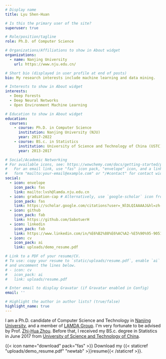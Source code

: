 ```yaml
---
# Display name
title: Lyu Shen-Huan 

# Is this the primary user of the site?
superuser: true

# Role/position/tagline
role: Ph.D. of Computer Science

# Organizations/Affiliations to show in About widget
organizations:
  - name: Nanjing University
    url: https://www.nju.edu.cn/

# Short bio (displayed in user profile at end of posts)
bio: My research interests include machine learning and data mining.

# Interests to show in About widget
interests:
  - Deep Forests
  - Deep Neural Networks
  - Open Environment Machine Learning

# Education to show in About widget
education:
  courses:
    - course: Ph.D. in Computer Science
      institution: Nanjing University (NJU)
      year: 2017-2022
    - course: BS.c. in Statistics
      institution: University of Science and Technology of China (USTC)
      year: 2013-2017

# Social/Academic Networking
# For available icons, see: https://wowchemy.com/docs/getting-started/page-builder/#icons
#   For an email link, use "fas" icon pack, "envelope" icon, and a link in the
#   form "mailto:your-email@example.com" or "/#contact" for contact widget.
social:
  - icon: envelope
    icon_pack: fas
    link: mailto:lvsh@lamda.nju.edu.cn
  - icon: graduation-cap # Alternatively, use `google-scholar` icon from `ai` icon pack
    icon_pack: fas
    link: https://scholar.google.com/citations?user=_NlDLQIAAAAJ&hl=zh-CN
  - icon: github
    icon_pack: fab
    link: https://github.com/SabotuerH
  - icon: linkedin
    icon_pack: fab
    link: https://www.linkedin.com/in/%E6%B2%88%E6%AC%A2-%E5%90%95-90519419a/
  - icon: cv
    icon_pack: ai
    link: uploads/demo_resume.pdf

# Link to a PDF of your resume/CV.
# To use: copy your resume to `static/uploads/resume.pdf`, enable `ai` icons in `params.toml`,
# and uncomment the lines below.
# - icon: cv
#   icon_pack: ai
#   link: uploads/resume.pdf

# Enter email to display Gravatar (if Gravatar enabled in Config)
email: ''

# Highlight the author in author lists? (true/false)
highlight_name: true
---
```


I am a Ph.D. candidate of Computer Science and Technology in [Nanjing University](https://www.nju.edu.cn/main.htm), and a member of [LAMDA Group](http://www.lamda.nju.edu.cn/CH.MainPage.ashx). I'm very fortunate to be advised by Prof. [Zhi-Hua Zhou](https://cs.nju.edu.cn/zhouzh/index.htm). Before that, I received my BS.c. degree in Statistics in June 2017 from [University of Science and Technology of China](https://www.ustc.edu.cn/).

{{< icon name="download" pack="fas" >}} Download my {{< staticref "uploads/demo_resume.pdf" "newtab" >}}resume{{< /staticref >}}.

